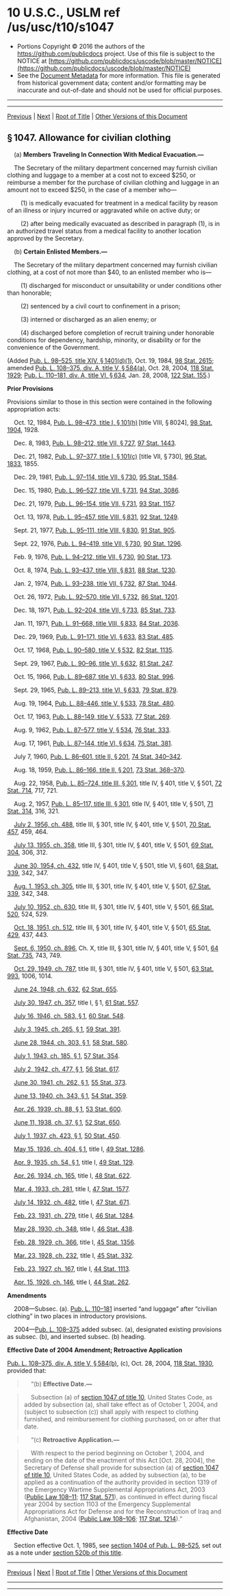 ---
---

# 10 U.S.C., USLM ref /us/usc/t10/s1047

* Portions Copyright © 2016 the authors of the https://github.com/publicdocs project.
  Use of this file is subject to the NOTICE at [https://github.com/publicdocs/uscode/blob/master/NOTICE](https://github.com/publicdocs/uscode/blob/master/NOTICE)
* See the [Document Metadata](././../../../../../..//README.md) for more information.
  This file is generated from historical government data; content and/or formatting may be inaccurate and out-of-date and should not be used for official purposes.

----------
----------

[Previous](./../../../../../..//us/usc/t10/stA/ptII/ch53/m__us_usc_t10_s1046.md) | [Next](./../../../../../..//us/usc/t10/stA/ptII/ch53/m__us_usc_t10_s1048.md) | [Root of Title](./../../../../../../) | [Other Versions of this Document](https://publicdocs.github.io/go/links?ns=uslm&ref=%2Fus%2Fusc%2Ft10%2Fs1047)

## § 1047. Allowance for civilian clothing

    (a) __Members Traveling In Connection With Medical Evacuation.—__ 

    The Secretary of the military department concerned may furnish civilian clothing and luggage to a member at a cost not to exceed $250, or reimburse a member for the purchase of civilian clothing and luggage in an amount not to exceed $250, in the case of a member who—

        (1) is medically evacuated for treatment in a medical facility by reason of an illness or injury incurred or aggravated while on active duty; or

        (2) after being medically evacuated as described in paragraph (1), is in an authorized travel status from a medical facility to another location approved by the Secretary.

    (b) __Certain Enlisted Members.—__ 

    The Secretary of the military department concerned may furnish civilian clothing, at a cost of not more than $40, to an enlisted member who is—

        (1) discharged for misconduct or unsuitability or under conditions other than honorable;

        (2) sentenced by a civil court to confinement in a prison;

        (3) interned or discharged as an alien enemy; or

        (4) discharged before completion of recruit training under honorable conditions for dependency, hardship, minority, or disability or for the convenience of the Government.

(Added [Pub. L. 98–525, title XIV, § 1401(d)(1)][/us/pl/98/525/s1401/d/1], Oct. 19, 1984, [98 Stat. 2615][/us/stat/98/2615]; amended [Pub. L. 108–375, div. A, title V, § 584(a)][/us/pl/108/375/s584/a], Oct. 28, 2004, [118 Stat. 1929][/us/stat/118/1929]; [Pub. L. 110–181, div. A, title VI, § 634][/us/pl/110/181/s634], Jan. 28, 2008, [122 Stat. 155][/us/stat/122/155].)

 __Prior Provisions__ 

Provisions similar to those in this section were contained in the following appropriation acts:

    Oct. 12, 1984, [Pub. L. 98–473, title I, § 101(h)][/us/pl/98/473/s101/h] \[title VIII, § 8024\], [98 Stat. 1904][/us/stat/98/1904], 1928.

    Dec. 8, 1983, [Pub. L. 98–212, title VII, § 727][/us/pl/98/212/s727], [97 Stat. 1443][/us/stat/97/1443].

    Dec. 21, 1982, [Pub. L. 97–377, title I, § 101(c)][/us/pl/97/377/s101/c] \[title VII, § 730\], [96 Stat. 1833][/us/stat/96/1833], 1855.

    Dec. 29, 1981, [Pub. L. 97–114, title VII, § 730][/us/pl/97/114/s730], [95 Stat. 1584][/us/stat/95/1584].

    Dec. 15, 1980, [Pub. L. 96–527, title VII, § 731][/us/pl/96/527/s731], [94 Stat. 3086][/us/stat/94/3086].

    Dec. 21, 1979, [Pub. L. 96–154, title VII, § 731][/us/pl/96/154/s731], [93 Stat. 1157][/us/stat/93/1157].

    Oct. 13, 1978, [Pub. L. 95–457, title VIII, § 831][/us/pl/95/457/s831], [92 Stat. 1249][/us/stat/92/1249].

    Sept. 21, 1977, [Pub. L. 95–111, title VIII, § 830][/us/pl/95/111/s830], [91 Stat. 905][/us/stat/91/905].

    Sept. 22, 1976, [Pub. L. 94–419, title VII, § 730][/us/pl/94/419/s730], [90 Stat. 1296][/us/stat/90/1296].

    Feb. 9, 1976, [Pub. L. 94–212, title VII, § 730][/us/pl/94/212/s730], [90 Stat. 173][/us/stat/90/173].

    Oct. 8, 1974, [Pub. L. 93–437, title VIII, § 831][/us/pl/93/437/s831], [88 Stat. 1230][/us/stat/88/1230].

    Jan. 2, 1974, [Pub. L. 93–238, title VII, § 732][/us/pl/93/238/s732], [87 Stat. 1044][/us/stat/87/1044].

    Oct. 26, 1972, [Pub. L. 92–570, title VII, § 732][/us/pl/92/570/s732], [86 Stat. 1201][/us/stat/86/1201].

    Dec. 18, 1971, [Pub. L. 92–204, title VII, § 733][/us/pl/92/204/s733], [85 Stat. 733][/us/stat/85/733].

    Jan. 11, 1971, [Pub. L. 91–668, title VIII, § 833][/us/pl/91/668/s833], [84 Stat. 2036][/us/stat/84/2036].

    Dec. 29, 1969, [Pub. L. 91–171, title VI, § 633][/us/pl/91/171/s633], [83 Stat. 485][/us/stat/83/485].

    Oct. 17, 1968, [Pub. L. 90–580, title V, § 532][/us/pl/90/580/s532], [82 Stat. 1135][/us/stat/82/1135].

    Sept. 29, 1967, [Pub. L. 90–96, title VI, § 632][/us/pl/90/96/s632], [81 Stat. 247][/us/stat/81/247].

    Oct. 15, 1966, [Pub. L. 89–687, title VI, § 633][/us/pl/89/687/s633], [80 Stat. 996][/us/stat/80/996].

    Sept. 29, 1965, [Pub. L. 89–213, title VI, § 633][/us/pl/89/213/s633], [79 Stat. 879][/us/stat/79/879].

    Aug. 19, 1964, [Pub. L. 88–446, title V, § 533][/us/pl/88/446/s533], [78 Stat. 480][/us/stat/78/480].

    Oct. 17, 1963, [Pub. L. 88–149, title V, § 533][/us/pl/88/149/s533], [77 Stat. 269][/us/stat/77/269].

    Aug. 9, 1962, [Pub. L. 87–577, title V, § 534][/us/pl/87/577/s534], [76 Stat. 333][/us/stat/76/333].

    Aug. 17, 1961, [Pub. L. 87–144, title VI, § 634][/us/pl/87/144/s634], [75 Stat. 381][/us/stat/75/381].

    July 7, 1960, [Pub. L. 86–601, title II, § 201][/us/pl/86/601/s201], [74 Stat. 340–342][/us/stat/74/340-342].

    Aug. 18, 1959, [Pub. L. 86–166, title II, § 201][/us/pl/86/166/s201], [73 Stat. 368–370][/us/stat/73/368-370].

    Aug. 22, 1958, [Pub. L. 85–724, title III, § 301][/us/pl/85/724/s301], title IV, § 401, title V, § 501, [72 Stat. 714][/us/stat/72/714], 717, 721.

    Aug. 2, 1957, [Pub. L. 85–117, title III, § 301][/us/pl/85/117/s301], title IV, § 401, title V, § 501, [71 Stat. 314][/us/stat/71/314], 316, 321.

    [July 2, 1956, ch. 488][/us/act/1956-07-02/ch488], title III, § 301, title IV, § 401, title V, § 501, [70 Stat. 457][/us/stat/70/457], 459, 464.

    [July 13, 1955, ch. 358][/us/act/1955-07-13/ch358], title III, § 301, title IV, § 401, title V, § 501, [69 Stat. 304][/us/stat/69/304], 306, 312.

    [June 30, 1954, ch. 432][/us/act/1954-06-30/ch432], title IV, § 401, title V, § 501, title VI, § 601, [68 Stat. 339][/us/stat/68/339], 342, 347.

    [Aug. 1, 1953, ch. 305][/us/act/1953-08-01/ch305], title III, § 301, title IV, § 401, title V, § 501, [67 Stat. 339][/us/stat/67/339], 342, 348.

    [July 10, 1952, ch. 630][/us/act/1952-07-10/ch630], title III, § 301, title IV, § 401, title V, § 501, [66 Stat. 520][/us/stat/66/520], 524, 529.

    [Oct. 18, 1951, ch. 512][/us/act/1951-10-18/ch512], title III, § 301, title IV, § 401, title V, § 501, [65 Stat. 429][/us/stat/65/429], 437, 443.

    [Sept. 6, 1950, ch. 896][/us/act/1950-09-06/ch896], Ch. X, title III, § 301, title IV, § 401, title V, § 501, [64 Stat. 735][/us/stat/64/735], 743, 749.

    [Oct. 29, 1949, ch. 787][/us/act/1949-10-29/ch787], title III, § 301, title IV, § 401, title V, § 501, [63 Stat. 993][/us/stat/63/993], 1006, 1014.

    [June 24, 1948, ch. 632][/us/act/1948-06-24/ch632], [62 Stat. 655][/us/stat/62/655].

    [July 30, 1947, ch. 357][/us/act/1947-07-30/ch357], title I, § 1, [61 Stat. 557][/us/stat/61/557].

    [July 16, 1946, ch. 583, § 1][/us/act/1946-07-16/ch583/s1], [60 Stat. 548][/us/stat/60/548].

    [July 3, 1945, ch. 265, § 1][/us/act/1945-07-03/ch265/s1], [59 Stat. 391][/us/stat/59/391].

    [June 28, 1944, ch. 303, § 1][/us/act/1944-06-28/ch303/s1], [58 Stat. 580][/us/stat/58/580].

    [July 1, 1943, ch. 185, § 1][/us/act/1943-07-01/ch185/s1], [57 Stat. 354][/us/stat/57/354].

    [July 2, 1942, ch. 477, § 1][/us/act/1942-07-02/ch477/s1], [56 Stat. 617][/us/stat/56/617].

    [June 30, 1941, ch. 262, § 1][/us/act/1941-06-30/ch262/s1], [55 Stat. 373][/us/stat/55/373].

    [June 13, 1940, ch. 343, § 1][/us/act/1940-06-13/ch343/s1], [54 Stat. 359][/us/stat/54/359].

    [Apr. 26, 1939, ch. 88, § 1][/us/act/1939-04-26/ch88/s1], [53 Stat. 600][/us/stat/53/600].

    [June 11, 1938, ch. 37, § 1][/us/act/1938-06-11/ch37/s1], [52 Stat. 650][/us/stat/52/650].

    [July 1, 1937, ch. 423, § 1][/us/act/1937-07-01/ch423/s1], [50 Stat. 450][/us/stat/50/450].

    [May 15, 1936, ch. 404, § 1][/us/act/1936-05-15/ch404/s1], title I, [49 Stat. 1286][/us/stat/49/1286].

    [Apr. 9, 1935, ch. 54, § 1][/us/act/1935-04-09/ch54/s1], title I, [49 Stat. 129][/us/stat/49/129].

    [Apr. 26, 1934, ch. 165][/us/act/1934-04-26/ch165], title I, [48 Stat. 622][/us/stat/48/622].

    [Mar. 4, 1933, ch. 281][/us/act/1933-03-04/ch281], title I, [47 Stat. 1577][/us/stat/47/1577].

    [July 14, 1932, ch. 482][/us/act/1932-07-14/ch482], title I, [47 Stat. 671][/us/stat/47/671].

    [Feb. 23, 1931, ch. 279][/us/act/1931-02-23/ch279], title I, [46 Stat. 1284][/us/stat/46/1284].

    [May 28, 1930, ch. 348][/us/act/1930-05-28/ch348], title I, [46 Stat. 438][/us/stat/46/438].

    [Feb. 28, 1929, ch. 366][/us/act/1929-02-28/ch366], title I, [45 Stat. 1356][/us/stat/45/1356].

    [Mar. 23, 1928, ch. 232][/us/act/1928-03-23/ch232], title I, [45 Stat. 332][/us/stat/45/332].

    [Feb. 23, 1927, ch. 167][/us/act/1927-02-23/ch167], title I, [44 Stat. 1113][/us/stat/44/1113].

    [Apr. 15, 1926, ch. 146][/us/act/1926-04-15/ch146], title I, [44 Stat. 262][/us/stat/44/262].

 __Amendments__ 

    2008—Subsec. (a). [Pub. L. 110–181][/us/pl/110/181] inserted “and luggage” after “civilian clothing” in two places in introductory provisions.

    2004—[Pub. L. 108–375][/us/pl/108/375] added subsec. (a), designated existing provisions as subsec. (b), and inserted subsec. (b) heading.

 __Effective Date of 2004 Amendment; Retroactive Application__ 

[Pub. L. 108–375, div. A, title V, § 584(b)][/us/pl/108/375/s584/b], (c), Oct. 28, 2004, [118 Stat. 1930][/us/stat/118/1930], provided that:

>     “(b) __Effective Date.—__ 

>     Subsection (a) of [section 1047 of title 10][/us/usc/t10/s1047], United States Code, as added by subsection (a), shall take effect as of October 1, 2004, and (subject to subsection (c)) shall apply with respect to clothing furnished, and reimbursement for clothing purchased, on or after that date.

>     “(c) __Retroactive Application.—__ 

>     With respect to the period beginning on October 1, 2004, and ending on the date of the enactment of this Act \[Oct. 28, 2004\], the Secretary of Defense shall provide for subsection (a) of [section 1047 of title 10][/us/usc/t10/s1047], United States Code, as added by subsection (a), to be applied as a continuation of the authority provided in section 1319 of the Emergency Wartime Supplemental Appropriations Act, 2003 ([Public Law 108–11][/us/pl/108/11]; [117 Stat. 571][/us/stat/117/571]), as continued in effect during fiscal year 2004 by section 1103 of the Emergency Supplemental Appropriations Act for Defense and for the Reconstruction of Iraq and Afghanistan, 2004 ([Public Law 108–106][/us/pl/108/106]; [117 Stat. 1214][/us/stat/117/1214]).”

 __Effective Date__ 

    Section effective Oct. 1, 1985, see [section 1404 of Pub. L. 98–525][/us/pl/98/525/s1404], set out as a note under [section 520b of this title][/us/usc/t10/s520b].

----------

[Previous](./../../../../../..//us/usc/t10/stA/ptII/ch53/m__us_usc_t10_s1046.md) | [Next](./../../../../../..//us/usc/t10/stA/ptII/ch53/m__us_usc_t10_s1048.md) | [Root of Title](./../../../../../../) | [Other Versions of this Document](https://publicdocs.github.io/go/links?ns=uslm&ref=%2Fus%2Fusc%2Ft10%2Fs1047)

----------
----------

[/us/pl/98/525/s1401/d/1]: https://publicdocs.github.io/go/links?ns=uslm&ref=%2Fus%2Fpl%2F98%2F525%2Fs1401%2Fd%2F1
[/us/stat/98/2615]: https://publicdocs.github.io/go/links?ns=uslm&ref=%2Fus%2Fstat%2F98%2F2615
[/us/pl/108/375/s584/a]: https://publicdocs.github.io/go/links?ns=uslm&ref=%2Fus%2Fpl%2F108%2F375%2Fs584%2Fa
[/us/stat/118/1929]: https://publicdocs.github.io/go/links?ns=uslm&ref=%2Fus%2Fstat%2F118%2F1929
[/us/pl/110/181/s634]: https://publicdocs.github.io/go/links?ns=uslm&ref=%2Fus%2Fpl%2F110%2F181%2Fs634
[/us/stat/122/155]: https://publicdocs.github.io/go/links?ns=uslm&ref=%2Fus%2Fstat%2F122%2F155
[/us/pl/98/473/s101/h]: https://publicdocs.github.io/go/links?ns=uslm&ref=%2Fus%2Fpl%2F98%2F473%2Fs101%2Fh
[/us/stat/98/1904]: https://publicdocs.github.io/go/links?ns=uslm&ref=%2Fus%2Fstat%2F98%2F1904
[/us/pl/98/212/s727]: https://publicdocs.github.io/go/links?ns=uslm&ref=%2Fus%2Fpl%2F98%2F212%2Fs727
[/us/stat/97/1443]: https://publicdocs.github.io/go/links?ns=uslm&ref=%2Fus%2Fstat%2F97%2F1443
[/us/pl/97/377/s101/c]: https://publicdocs.github.io/go/links?ns=uslm&ref=%2Fus%2Fpl%2F97%2F377%2Fs101%2Fc
[/us/stat/96/1833]: https://publicdocs.github.io/go/links?ns=uslm&ref=%2Fus%2Fstat%2F96%2F1833
[/us/pl/97/114/s730]: https://publicdocs.github.io/go/links?ns=uslm&ref=%2Fus%2Fpl%2F97%2F114%2Fs730
[/us/stat/95/1584]: https://publicdocs.github.io/go/links?ns=uslm&ref=%2Fus%2Fstat%2F95%2F1584
[/us/pl/96/527/s731]: https://publicdocs.github.io/go/links?ns=uslm&ref=%2Fus%2Fpl%2F96%2F527%2Fs731
[/us/stat/94/3086]: https://publicdocs.github.io/go/links?ns=uslm&ref=%2Fus%2Fstat%2F94%2F3086
[/us/pl/96/154/s731]: https://publicdocs.github.io/go/links?ns=uslm&ref=%2Fus%2Fpl%2F96%2F154%2Fs731
[/us/stat/93/1157]: https://publicdocs.github.io/go/links?ns=uslm&ref=%2Fus%2Fstat%2F93%2F1157
[/us/pl/95/457/s831]: https://publicdocs.github.io/go/links?ns=uslm&ref=%2Fus%2Fpl%2F95%2F457%2Fs831
[/us/stat/92/1249]: https://publicdocs.github.io/go/links?ns=uslm&ref=%2Fus%2Fstat%2F92%2F1249
[/us/pl/95/111/s830]: https://publicdocs.github.io/go/links?ns=uslm&ref=%2Fus%2Fpl%2F95%2F111%2Fs830
[/us/stat/91/905]: https://publicdocs.github.io/go/links?ns=uslm&ref=%2Fus%2Fstat%2F91%2F905
[/us/pl/94/419/s730]: https://publicdocs.github.io/go/links?ns=uslm&ref=%2Fus%2Fpl%2F94%2F419%2Fs730
[/us/stat/90/1296]: https://publicdocs.github.io/go/links?ns=uslm&ref=%2Fus%2Fstat%2F90%2F1296
[/us/pl/94/212/s730]: https://publicdocs.github.io/go/links?ns=uslm&ref=%2Fus%2Fpl%2F94%2F212%2Fs730
[/us/stat/90/173]: https://publicdocs.github.io/go/links?ns=uslm&ref=%2Fus%2Fstat%2F90%2F173
[/us/pl/93/437/s831]: https://publicdocs.github.io/go/links?ns=uslm&ref=%2Fus%2Fpl%2F93%2F437%2Fs831
[/us/stat/88/1230]: https://publicdocs.github.io/go/links?ns=uslm&ref=%2Fus%2Fstat%2F88%2F1230
[/us/pl/93/238/s732]: https://publicdocs.github.io/go/links?ns=uslm&ref=%2Fus%2Fpl%2F93%2F238%2Fs732
[/us/stat/87/1044]: https://publicdocs.github.io/go/links?ns=uslm&ref=%2Fus%2Fstat%2F87%2F1044
[/us/pl/92/570/s732]: https://publicdocs.github.io/go/links?ns=uslm&ref=%2Fus%2Fpl%2F92%2F570%2Fs732
[/us/stat/86/1201]: https://publicdocs.github.io/go/links?ns=uslm&ref=%2Fus%2Fstat%2F86%2F1201
[/us/pl/92/204/s733]: https://publicdocs.github.io/go/links?ns=uslm&ref=%2Fus%2Fpl%2F92%2F204%2Fs733
[/us/stat/85/733]: https://publicdocs.github.io/go/links?ns=uslm&ref=%2Fus%2Fstat%2F85%2F733
[/us/pl/91/668/s833]: https://publicdocs.github.io/go/links?ns=uslm&ref=%2Fus%2Fpl%2F91%2F668%2Fs833
[/us/stat/84/2036]: https://publicdocs.github.io/go/links?ns=uslm&ref=%2Fus%2Fstat%2F84%2F2036
[/us/pl/91/171/s633]: https://publicdocs.github.io/go/links?ns=uslm&ref=%2Fus%2Fpl%2F91%2F171%2Fs633
[/us/stat/83/485]: https://publicdocs.github.io/go/links?ns=uslm&ref=%2Fus%2Fstat%2F83%2F485
[/us/pl/90/580/s532]: https://publicdocs.github.io/go/links?ns=uslm&ref=%2Fus%2Fpl%2F90%2F580%2Fs532
[/us/stat/82/1135]: https://publicdocs.github.io/go/links?ns=uslm&ref=%2Fus%2Fstat%2F82%2F1135
[/us/pl/90/96/s632]: https://publicdocs.github.io/go/links?ns=uslm&ref=%2Fus%2Fpl%2F90%2F96%2Fs632
[/us/stat/81/247]: https://publicdocs.github.io/go/links?ns=uslm&ref=%2Fus%2Fstat%2F81%2F247
[/us/pl/89/687/s633]: https://publicdocs.github.io/go/links?ns=uslm&ref=%2Fus%2Fpl%2F89%2F687%2Fs633
[/us/stat/80/996]: https://publicdocs.github.io/go/links?ns=uslm&ref=%2Fus%2Fstat%2F80%2F996
[/us/pl/89/213/s633]: https://publicdocs.github.io/go/links?ns=uslm&ref=%2Fus%2Fpl%2F89%2F213%2Fs633
[/us/stat/79/879]: https://publicdocs.github.io/go/links?ns=uslm&ref=%2Fus%2Fstat%2F79%2F879
[/us/pl/88/446/s533]: https://publicdocs.github.io/go/links?ns=uslm&ref=%2Fus%2Fpl%2F88%2F446%2Fs533
[/us/stat/78/480]: https://publicdocs.github.io/go/links?ns=uslm&ref=%2Fus%2Fstat%2F78%2F480
[/us/pl/88/149/s533]: https://publicdocs.github.io/go/links?ns=uslm&ref=%2Fus%2Fpl%2F88%2F149%2Fs533
[/us/stat/77/269]: https://publicdocs.github.io/go/links?ns=uslm&ref=%2Fus%2Fstat%2F77%2F269
[/us/pl/87/577/s534]: https://publicdocs.github.io/go/links?ns=uslm&ref=%2Fus%2Fpl%2F87%2F577%2Fs534
[/us/stat/76/333]: https://publicdocs.github.io/go/links?ns=uslm&ref=%2Fus%2Fstat%2F76%2F333
[/us/pl/87/144/s634]: https://publicdocs.github.io/go/links?ns=uslm&ref=%2Fus%2Fpl%2F87%2F144%2Fs634
[/us/stat/75/381]: https://publicdocs.github.io/go/links?ns=uslm&ref=%2Fus%2Fstat%2F75%2F381
[/us/pl/86/601/s201]: https://publicdocs.github.io/go/links?ns=uslm&ref=%2Fus%2Fpl%2F86%2F601%2Fs201
[/us/stat/74/340-342]: https://publicdocs.github.io/go/links?ns=uslm&ref=%2Fus%2Fstat%2F74%2F340-342
[/us/pl/86/166/s201]: https://publicdocs.github.io/go/links?ns=uslm&ref=%2Fus%2Fpl%2F86%2F166%2Fs201
[/us/stat/73/368-370]: https://publicdocs.github.io/go/links?ns=uslm&ref=%2Fus%2Fstat%2F73%2F368-370
[/us/pl/85/724/s301]: https://publicdocs.github.io/go/links?ns=uslm&ref=%2Fus%2Fpl%2F85%2F724%2Fs301
[/us/stat/72/714]: https://publicdocs.github.io/go/links?ns=uslm&ref=%2Fus%2Fstat%2F72%2F714
[/us/pl/85/117/s301]: https://publicdocs.github.io/go/links?ns=uslm&ref=%2Fus%2Fpl%2F85%2F117%2Fs301
[/us/stat/71/314]: https://publicdocs.github.io/go/links?ns=uslm&ref=%2Fus%2Fstat%2F71%2F314
[/us/act/1956-07-02/ch488]: https://publicdocs.github.io/go/links?ns=uslm&ref=%2Fus%2Fact%2F1956-07-02%2Fch488
[/us/stat/70/457]: https://publicdocs.github.io/go/links?ns=uslm&ref=%2Fus%2Fstat%2F70%2F457
[/us/act/1955-07-13/ch358]: https://publicdocs.github.io/go/links?ns=uslm&ref=%2Fus%2Fact%2F1955-07-13%2Fch358
[/us/stat/69/304]: https://publicdocs.github.io/go/links?ns=uslm&ref=%2Fus%2Fstat%2F69%2F304
[/us/act/1954-06-30/ch432]: https://publicdocs.github.io/go/links?ns=uslm&ref=%2Fus%2Fact%2F1954-06-30%2Fch432
[/us/stat/68/339]: https://publicdocs.github.io/go/links?ns=uslm&ref=%2Fus%2Fstat%2F68%2F339
[/us/act/1953-08-01/ch305]: https://publicdocs.github.io/go/links?ns=uslm&ref=%2Fus%2Fact%2F1953-08-01%2Fch305
[/us/stat/67/339]: https://publicdocs.github.io/go/links?ns=uslm&ref=%2Fus%2Fstat%2F67%2F339
[/us/act/1952-07-10/ch630]: https://publicdocs.github.io/go/links?ns=uslm&ref=%2Fus%2Fact%2F1952-07-10%2Fch630
[/us/stat/66/520]: https://publicdocs.github.io/go/links?ns=uslm&ref=%2Fus%2Fstat%2F66%2F520
[/us/act/1951-10-18/ch512]: https://publicdocs.github.io/go/links?ns=uslm&ref=%2Fus%2Fact%2F1951-10-18%2Fch512
[/us/stat/65/429]: https://publicdocs.github.io/go/links?ns=uslm&ref=%2Fus%2Fstat%2F65%2F429
[/us/act/1950-09-06/ch896]: https://publicdocs.github.io/go/links?ns=uslm&ref=%2Fus%2Fact%2F1950-09-06%2Fch896
[/us/stat/64/735]: https://publicdocs.github.io/go/links?ns=uslm&ref=%2Fus%2Fstat%2F64%2F735
[/us/act/1949-10-29/ch787]: https://publicdocs.github.io/go/links?ns=uslm&ref=%2Fus%2Fact%2F1949-10-29%2Fch787
[/us/stat/63/993]: https://publicdocs.github.io/go/links?ns=uslm&ref=%2Fus%2Fstat%2F63%2F993
[/us/act/1948-06-24/ch632]: https://publicdocs.github.io/go/links?ns=uslm&ref=%2Fus%2Fact%2F1948-06-24%2Fch632
[/us/stat/62/655]: https://publicdocs.github.io/go/links?ns=uslm&ref=%2Fus%2Fstat%2F62%2F655
[/us/act/1947-07-30/ch357]: https://publicdocs.github.io/go/links?ns=uslm&ref=%2Fus%2Fact%2F1947-07-30%2Fch357
[/us/stat/61/557]: https://publicdocs.github.io/go/links?ns=uslm&ref=%2Fus%2Fstat%2F61%2F557
[/us/act/1946-07-16/ch583/s1]: https://publicdocs.github.io/go/links?ns=uslm&ref=%2Fus%2Fact%2F1946-07-16%2Fch583%2Fs1
[/us/stat/60/548]: https://publicdocs.github.io/go/links?ns=uslm&ref=%2Fus%2Fstat%2F60%2F548
[/us/act/1945-07-03/ch265/s1]: https://publicdocs.github.io/go/links?ns=uslm&ref=%2Fus%2Fact%2F1945-07-03%2Fch265%2Fs1
[/us/stat/59/391]: https://publicdocs.github.io/go/links?ns=uslm&ref=%2Fus%2Fstat%2F59%2F391
[/us/act/1944-06-28/ch303/s1]: https://publicdocs.github.io/go/links?ns=uslm&ref=%2Fus%2Fact%2F1944-06-28%2Fch303%2Fs1
[/us/stat/58/580]: https://publicdocs.github.io/go/links?ns=uslm&ref=%2Fus%2Fstat%2F58%2F580
[/us/act/1943-07-01/ch185/s1]: https://publicdocs.github.io/go/links?ns=uslm&ref=%2Fus%2Fact%2F1943-07-01%2Fch185%2Fs1
[/us/stat/57/354]: https://publicdocs.github.io/go/links?ns=uslm&ref=%2Fus%2Fstat%2F57%2F354
[/us/act/1942-07-02/ch477/s1]: https://publicdocs.github.io/go/links?ns=uslm&ref=%2Fus%2Fact%2F1942-07-02%2Fch477%2Fs1
[/us/stat/56/617]: https://publicdocs.github.io/go/links?ns=uslm&ref=%2Fus%2Fstat%2F56%2F617
[/us/act/1941-06-30/ch262/s1]: https://publicdocs.github.io/go/links?ns=uslm&ref=%2Fus%2Fact%2F1941-06-30%2Fch262%2Fs1
[/us/stat/55/373]: https://publicdocs.github.io/go/links?ns=uslm&ref=%2Fus%2Fstat%2F55%2F373
[/us/act/1940-06-13/ch343/s1]: https://publicdocs.github.io/go/links?ns=uslm&ref=%2Fus%2Fact%2F1940-06-13%2Fch343%2Fs1
[/us/stat/54/359]: https://publicdocs.github.io/go/links?ns=uslm&ref=%2Fus%2Fstat%2F54%2F359
[/us/act/1939-04-26/ch88/s1]: https://publicdocs.github.io/go/links?ns=uslm&ref=%2Fus%2Fact%2F1939-04-26%2Fch88%2Fs1
[/us/stat/53/600]: https://publicdocs.github.io/go/links?ns=uslm&ref=%2Fus%2Fstat%2F53%2F600
[/us/act/1938-06-11/ch37/s1]: https://publicdocs.github.io/go/links?ns=uslm&ref=%2Fus%2Fact%2F1938-06-11%2Fch37%2Fs1
[/us/stat/52/650]: https://publicdocs.github.io/go/links?ns=uslm&ref=%2Fus%2Fstat%2F52%2F650
[/us/act/1937-07-01/ch423/s1]: https://publicdocs.github.io/go/links?ns=uslm&ref=%2Fus%2Fact%2F1937-07-01%2Fch423%2Fs1
[/us/stat/50/450]: https://publicdocs.github.io/go/links?ns=uslm&ref=%2Fus%2Fstat%2F50%2F450
[/us/act/1936-05-15/ch404/s1]: https://publicdocs.github.io/go/links?ns=uslm&ref=%2Fus%2Fact%2F1936-05-15%2Fch404%2Fs1
[/us/stat/49/1286]: https://publicdocs.github.io/go/links?ns=uslm&ref=%2Fus%2Fstat%2F49%2F1286
[/us/act/1935-04-09/ch54/s1]: https://publicdocs.github.io/go/links?ns=uslm&ref=%2Fus%2Fact%2F1935-04-09%2Fch54%2Fs1
[/us/stat/49/129]: https://publicdocs.github.io/go/links?ns=uslm&ref=%2Fus%2Fstat%2F49%2F129
[/us/act/1934-04-26/ch165]: https://publicdocs.github.io/go/links?ns=uslm&ref=%2Fus%2Fact%2F1934-04-26%2Fch165
[/us/stat/48/622]: https://publicdocs.github.io/go/links?ns=uslm&ref=%2Fus%2Fstat%2F48%2F622
[/us/act/1933-03-04/ch281]: https://publicdocs.github.io/go/links?ns=uslm&ref=%2Fus%2Fact%2F1933-03-04%2Fch281
[/us/stat/47/1577]: https://publicdocs.github.io/go/links?ns=uslm&ref=%2Fus%2Fstat%2F47%2F1577
[/us/act/1932-07-14/ch482]: https://publicdocs.github.io/go/links?ns=uslm&ref=%2Fus%2Fact%2F1932-07-14%2Fch482
[/us/stat/47/671]: https://publicdocs.github.io/go/links?ns=uslm&ref=%2Fus%2Fstat%2F47%2F671
[/us/act/1931-02-23/ch279]: https://publicdocs.github.io/go/links?ns=uslm&ref=%2Fus%2Fact%2F1931-02-23%2Fch279
[/us/stat/46/1284]: https://publicdocs.github.io/go/links?ns=uslm&ref=%2Fus%2Fstat%2F46%2F1284
[/us/act/1930-05-28/ch348]: https://publicdocs.github.io/go/links?ns=uslm&ref=%2Fus%2Fact%2F1930-05-28%2Fch348
[/us/stat/46/438]: https://publicdocs.github.io/go/links?ns=uslm&ref=%2Fus%2Fstat%2F46%2F438
[/us/act/1929-02-28/ch366]: https://publicdocs.github.io/go/links?ns=uslm&ref=%2Fus%2Fact%2F1929-02-28%2Fch366
[/us/stat/45/1356]: https://publicdocs.github.io/go/links?ns=uslm&ref=%2Fus%2Fstat%2F45%2F1356
[/us/act/1928-03-23/ch232]: https://publicdocs.github.io/go/links?ns=uslm&ref=%2Fus%2Fact%2F1928-03-23%2Fch232
[/us/stat/45/332]: https://publicdocs.github.io/go/links?ns=uslm&ref=%2Fus%2Fstat%2F45%2F332
[/us/act/1927-02-23/ch167]: https://publicdocs.github.io/go/links?ns=uslm&ref=%2Fus%2Fact%2F1927-02-23%2Fch167
[/us/stat/44/1113]: https://publicdocs.github.io/go/links?ns=uslm&ref=%2Fus%2Fstat%2F44%2F1113
[/us/act/1926-04-15/ch146]: https://publicdocs.github.io/go/links?ns=uslm&ref=%2Fus%2Fact%2F1926-04-15%2Fch146
[/us/stat/44/262]: https://publicdocs.github.io/go/links?ns=uslm&ref=%2Fus%2Fstat%2F44%2F262
[/us/pl/110/181]: https://publicdocs.github.io/go/links?ns=uslm&ref=%2Fus%2Fpl%2F110%2F181
[/us/pl/108/375]: https://publicdocs.github.io/go/links?ns=uslm&ref=%2Fus%2Fpl%2F108%2F375
[/us/pl/108/375/s584/b]: https://publicdocs.github.io/go/links?ns=uslm&ref=%2Fus%2Fpl%2F108%2F375%2Fs584%2Fb
[/us/stat/118/1930]: https://publicdocs.github.io/go/links?ns=uslm&ref=%2Fus%2Fstat%2F118%2F1930
[/us/usc/t10/s1047]: https://publicdocs.github.io/go/links?ns=uslm&ref=%2Fus%2Fusc%2Ft10%2Fs1047
[/us/usc/t10/s1047]: https://publicdocs.github.io/go/links?ns=uslm&ref=%2Fus%2Fusc%2Ft10%2Fs1047
[/us/pl/108/11]: https://publicdocs.github.io/go/links?ns=uslm&ref=%2Fus%2Fpl%2F108%2F11
[/us/stat/117/571]: https://publicdocs.github.io/go/links?ns=uslm&ref=%2Fus%2Fstat%2F117%2F571
[/us/pl/108/106]: https://publicdocs.github.io/go/links?ns=uslm&ref=%2Fus%2Fpl%2F108%2F106
[/us/stat/117/1214]: https://publicdocs.github.io/go/links?ns=uslm&ref=%2Fus%2Fstat%2F117%2F1214
[/us/pl/98/525/s1404]: https://publicdocs.github.io/go/links?ns=uslm&ref=%2Fus%2Fpl%2F98%2F525%2Fs1404
[/us/usc/t10/s520b]: https://publicdocs.github.io/go/links?ns=uslm&ref=%2Fus%2Fusc%2Ft10%2Fs520b


